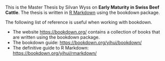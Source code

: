 This is the Master Thesis by Silvan Wyss on __Early Maturity in Swiss Beef Cattle__. The thesis is written in [R Markdown](https://rmarkdown.rstudio.com/) using the bookdown package.

The following list of reference is useful when working with bookdown.

* The website https://bookdown.org/ contains a collection of books that are written using the bookdown package.
* The bookdown guide: https://bookdown.org/yihui/bookdown/
* The definitive guide to R Markdown: https://bookdown.org/yihui/rmarkdown/

